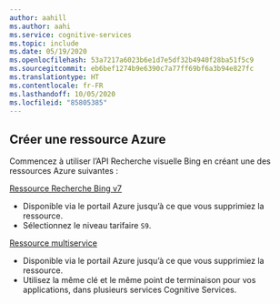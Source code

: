 ```yaml
---
author: aahill
ms.author: aahi
ms.service: cognitive-services
ms.topic: include
ms.date: 05/19/2020
ms.openlocfilehash: 53a7217a6023b6e1d7e5df32b4940f28ba51f5c9
ms.sourcegitcommit: eb6bef1274b9e6390c7a77ff69bf6a3b94e827fc
ms.translationtype: HT
ms.contentlocale: fr-FR
ms.lasthandoff: 10/05/2020
ms.locfileid: "85805385"
---
```

## <a name="create-an-azure-resource"></a>Créer une ressource Azure

Commencez à utiliser l’API Recherche visuelle Bing en créant une des ressources Azure suivantes :

[Ressource Recherche Bing v7](https://ms.portal.azure.com/#create/Microsoft.CognitiveServicesBingSearch-v7)
   * Disponible via le portail Azure jusqu’à ce que vous supprimiez la ressource.
   * Sélectionnez le niveau tarifaire `S9`.

[Ressource multiservice](https://ms.portal.azure.com/#create/Microsoft.CognitiveServicesAllInOne)
   * Disponible via le portail Azure jusqu’à ce que vous supprimiez la ressource.  
   * Utilisez la même clé et le même point de terminaison pour vos applications, dans plusieurs services Cognitive Services.
